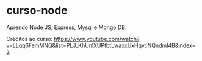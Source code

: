 ﻿# curso-node

Aprendo Node JS, Express, Mysql e Mongo DB. 

Créditos ao curso: https://www.youtube.com/watch?v=LLqq6FemMNQ&list=PLJ_KhUnlXUPtbtLwaxxUxHqvcNQndmI4B&index=2

